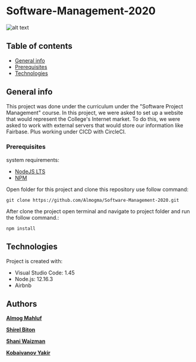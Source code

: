 # Software-Management-2020
![alt text](https://imgur.com/kHFmdKY)
## Table of contents
* [General info](#general-info)
* [Prerequisites](#prerequisites)
* [Technologies](#technologies)


## General info
This project was done under the curriculum under the "Software Project Management" course.
In this project, we were asked to set up a website that would represent the College's Internet market.
To do this, we were asked to work with external servers that would store our information like Fairbase.
Plus working under CICD with CircleCI.

### Prerequisites

system requirements:

* [NodeJS LTS](https://nodejs.org)
* [NPM](https://www.npmjs.com/)

Open folder for this project and clone this repository use follow command:
```
git clone https://github.com/Almogma/Software-Management-2020.git
```

After clone the project open terminal and navigate to project folder and run the follow command.:
```
npm install
```
	
## Technologies
Project is created with:
* Visual Studio Code: 1.45
* Node.js: 12.16.3
* Airbnb
	
	
## Authors

**[Almog Mahluf](https://github.com/Almogma)** 

**[Shirel Biton](https://github.com/shirelBiton)** 

**[Shani Waizman](https://github.com/shaniwaizman)**

**[Kobaivanov Yakir](https://github.com/yakirk1)** 
